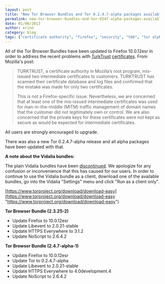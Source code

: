 ```yaml
---
layout: post
title: "New Tor Browser Bundles and Tor 0.2.4.7-alpha packages available"
permalink: new-tor-browser-bundles-and-tor-0247-alpha-packages-available
date: 01/06/2013
author: erinn
category: blog
tags: ["certificate authority", "firefox", "security", "tbb", "tor alpha", "tor browser bundle", "vidalia bundle"]
---
```


All of the Tor Browser Bundles have been updated to Firefox 10.0.12esr in order to address the recent problems with [TurkTrust](https://blog.mozilla.org/security/2013/01/03/revoking-trust-in-two-turktrust-certficates/) [certificates](http://googleonlinesecurity.blogspot.se/2013/01/enhancing-digital-certificate-security.html). From Mozilla's post:

> TURKTRUST, a certificate authority in Mozilla’s root program, mis-issued two intermediate certificates to customers. TURKTRUST has scanned their certificate database and log files and confirmed that the mistake was made for only two certificates.
> 
> This is not a Firefox-specific issue. Nevertheless, we are concerned that at least one of the mis-issued intermediate certificates was used for man-in-the-middle (MITM) traffic management of domain names that the customer did not legitimately own or control. We are also concerned that the private keys for these certificates were not kept as secure as would be expected for intermediate certificates.

All users are strongly encouraged to upgrade.

There was also a new Tor 0.2.4.7-alpha release and all alpha packages have been updated with that.

**A note about the Vidalia bundles:**

The plain Vidalia bundles have been [discontinued](https://blog.torproject.org/blog/plain-vidalia-bundles-be-discontinued-dont-panic). We apologize for any confusion or inconvenience that this has caused for our users. In order to continue to use the Vidalia bundle as a client, download one of the available bundles, go into the Vidalia "Settings" menu and click "Run as a client only".

[https://www.torproject.org/download/download-easy](https://www.torproject.org/download/download-easy "https://www.torproject.org/download/download-easy")

**Tor Browser Bundle (2.3.25-2)**

- Update Firefox to 10.0.12esr
- Update Libevent to 2.0.21-stable
- Update HTTPS Everywhere to 3.1.2
- Update NoScript to 2.6.4.2

**Tor Browser Bundle (2.4.7-alpha-1)**

- Update Firefox to 10.0.12esr
- Update Tor to 0.2.4.7-alpha
- Update Libevent to 2.0.21-stable
- Update HTTPS Everywhere to 4.0development.4
- Update NoScript to 2.6.4.2

